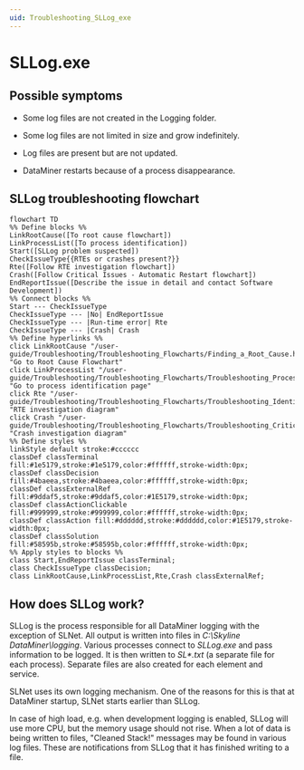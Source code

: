 ```yaml
---
uid: Troubleshooting_SLLog_exe
---
```


# SLLog.exe

## Possible symptoms

- Some log files are not created in the Logging folder.

- Some log files are not limited in size and grow indefinitely.

- Log files are present but are not updated.

- DataMiner restarts because of a process disappearance.

## SLLog troubleshooting flowchart

```mermaid
flowchart TD
%% Define blocks %%
LinkRootCause([To root cause flowchart])
LinkProcessList([To process identification])
Start([SLLog problem suspected])
CheckIssueType{{RTEs or crashes present?}}
Rte([Follow RTE investigation flowchart])
Crash([Follow Critical Issues - Automatic Restart flowchart])
EndReportIssue([Describe the issue in detail and contact Software Development])
%% Connect blocks %%
Start --- CheckIssueType
CheckIssueType --- |No| EndReportIssue
CheckIssueType --- |Run-time error| Rte
CheckIssueType --- |Crash| Crash
%% Define hyperlinks %%
click LinkRootCause "/user-guide/Troubleshooting/Troubleshooting_Flowcharts/Finding_a_Root_Cause.html" "Go to Root Cause Flowchart"
click LinkProcessList "/user-guide/Troubleshooting/Troubleshooting_Flowcharts/Troubleshooting_Process_Identification/Troubleshooting_Process_Identification.html" "Go to process identification page"
click Rte "/user-guide/Troubleshooting/Troubleshooting_Flowcharts/Troubleshooting_Identify_Per_Module/Alarm_Console/Troubleshooting_Run_Time_Errors.html" "RTE investigation diagram"
click Crash "/user-guide/Troubleshooting/Troubleshooting_Flowcharts/Troubleshooting_Critical_Issues/Troubleshooting_Critical_Issues_Automatic_Restart.html" "Crash investigation diagram"
%% Define styles %%
linkStyle default stroke:#cccccc
classDef classTerminal fill:#1e5179,stroke:#1e5179,color:#ffffff,stroke-width:0px;
classDef classDecision fill:#4baeea,stroke:#4baeea,color:#ffffff,stroke-width:0px;
classDef classExternalRef fill:#9ddaf5,stroke:#9ddaf5,color:#1E5179,stroke-width:0px;
classDef classActionClickable fill:#999999,stroke:#999999,color:#ffffff,stroke-width:0px;
classDef classAction fill:#dddddd,stroke:#dddddd,color:#1E5179,stroke-width:0px;
classDef classSolution fill:#58595b,stroke:#58595b,color:#ffffff,stroke-width:0px;
%% Apply styles to blocks %%
class Start,EndReportIssue classTerminal;
class CheckIssueType classDecision;
class LinkRootCause,LinkProcessList,Rte,Crash classExternalRef;
```

## How does SLLog work?

SLLog is the process responsible for all DataMiner logging with the exception of SLNet. All output is written into files in *C:\Skyline DataMiner\logging*. Various processes connect to *SLLog.exe* and pass information to be logged. It is then written to *SL\*.txt* (a separate file for each process). Separate files are also created for each element and service.

SLNet uses its own logging mechanism. One of the reasons for this is that at DataMiner startup, SLNet starts earlier than SLLog.

In case of high load, e.g. when development logging is enabled, SLLog will use more CPU, but the memory usage should not rise. When a lot of data is being written to files, "Cleaned Stack!" messages may be found in various log files. These are notifications from SLLog that it has finished writing to a file.
